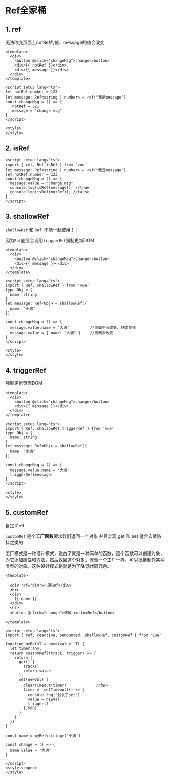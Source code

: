 
# Ref全家桶

## 1. **ref**

无法改变页面上notRef的值，message的值会改变

```vue
<template>
  <div>
    <button @click="changeMsg">change</button>
    <div>{{ notRef }}</div>
    <div>{{ message }}</div>
  </div>
</template> 
 
<script setup lang="ts">
let notRef:number = 123
let message: Ref<string | number> = ref("我是message")
const changeMsg = () => {
   notRef = 321
   message = "change msg"
}
</script>
 
<style>
</style>
```

## 2. **isRef**

```vue
<script setup lang="ts">
import { ref, Ref,isRef } from 'vue'
let message: Ref<string | number> = ref("我是message")
let notRef:number = 123
const changeMsg = () => {
  message.value = "change msg"
  console.log(isRef(message)); //true
  console.log(isRef(notRef)); //false
}
</script>
```

## 3. **shallowRef**

`shallowRef` 和 `Ref `不能一起使用！！

因为`Ref`底层会调用`triggerRef`强制更新DOM

```vue
<template>
  <div>
    <button @click="changeMsg">change</button>
    <div>{{ message }}</div>
  </div>
</template> 
 
<script setup lang="ts">
import { Ref, shallowRef } from 'vue'
type Obj = {
  name: string
}
let message: Ref<Obj> = shallowRef({
  name: "小满"
})
 
const changeMsg = () => {
  message.value.name = '大满'			//页面不会改变，只改变值
  message.value = { name: "大满" }	//页面会改变
}
</script>
 
<style>
</style>
```

## 4. **triggerRef** 

强制更新页面DOM

```vue
<template>
  <div>
    <button @click="changeMsg">change</button>
    <div>{{ message }}</div>
  </div>
</template> 
 
<script setup lang="ts">
import { Ref, shallowRef,triggerRef } from 'vue'
type Obj = {
  name: string
}
let message: Ref<Obj> = shallowRef({
  name: "小满"
})
 
const changeMsg = () => {
  message.value.name = '大满'
  triggerRef(message)
}
</script> 
 
<style>
</style>
```

## 5. **customRef**

自定义ref 

`customRef` 是个**工厂函数**要求我们返回一个对象 并且实现 get 和 set 适合去做防抖之类的

工厂模式是一种设计模式，说白了就是一种简单的函数，这个函数可以创建对象，为它添加属性和方法，然后返回这个对象。就像一个工厂一样，可以批量制作某种类型的对象。这种设计模式是就是为了降低代码冗余。

```vue
<template>
 
  <div ref="div">小满Ref</div>
  <hr>
  <div>
    {{ name }}
  </div>
  <hr>
  <button @click="change">修改 customRef</button>
 
</template>
 
<script setup lang='ts'>
import { ref, reactive, onMounted, shallowRef, customRef } from 'vue'
 
function myRef<T = any>(value: T) {
  let timer:any;
  return customRef((track, trigger) => {
    return {
      get() {
        track()
        return value
      },
      set(newVal) {
        clearTimeout(timer)				//防抖
        timer =  setTimeout(() => {
          console.log('触发了set')
          value = newVal
          trigger()
        },500)
      }
    }
  })
} 
 
const name = myRef<string>('小满') 
 
const change = () => {
  name.value = '大满'
}
 
</script>
<style scoped>
</style>
```

